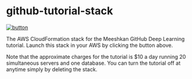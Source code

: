 # github-tutorial-stack

[![button](https://s3.amazonaws.com/cloudformation-examples/cloudformation-launch-stack.png)](https://console.aws.amazon.com/cloudformation/home?region=us-east-1#/stacks/new?stackName=MeeshkanGitHubDeepLearningTutorial&templateURL=https://s3.amazonaws.com/meeshkan-github-tutorial/stack.yaml)

The AWS CloudFormation stack for the Meeshkan GitHub Deep Learning tutorial.  Launch this stack in your AWS by clicking the button above.

Note that the approximate charges for the tutorial is $10 a day running 20 simultaneous servers and one database.  You can turn the tutorial off at anytime simply by deleting the stack.
